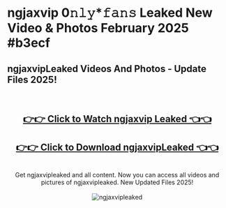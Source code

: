 # ngjaxvip 0𝚗𝚕𝚢*𝚏𝚊𝚗𝚜 Leaked New Video & Photos February 2025 #b3ecf

<h2>ngjaxvipLeaked Videos And Photos - Update Files 2025!</h2>
<br>
<div align="center">
<h2><a href="https://mediaupload.pro?title=ngjaxvip&ref=11F" rel="nofollow">👉👉 Click to Watch ngjaxvip Leaked 👈👈</a></h2>
<h2><a href="https://mediaupload.pro?title=ngjaxvip&ref=11F" rel="nofollow">👉👉 Click to Download ngjaxvipLeaked 👈👈</a></h2>
<br>
Get ngjaxvipleaked and all content. Now you can access all videos and pictures of ngjaxvipleaked. New Updated Files 2025!
<br>
<br>
<a href="https://mediaupload.pro?title=ngjaxvip&ref=11F" rel="nofollow" data-target="animated-image.originalLink"><img src="https://i.ibb.co/Gkj2r4b/banner.png" alt="ngjaxvipleaked" style="max-width: 100%; display: inline-block;" data-target="animated-image.originalImage"></a>
</div>
<br>

